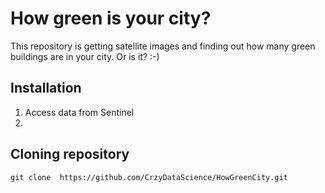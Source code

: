# How green is your city?

This repository is getting satellite images and finding out how many green buildings are in your city.
Or is it? :-)

## Installation

1. Access data from Sentinel
1. 

## Cloning repository

```
git clone  https://github.com/CrzyDataScience/HowGreenCity.git
```